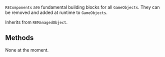 `REComponents` are fundamental building blocks for all `GameObjects`. They can be removed and added at runtime to `GameObjects`.

Inherits from `REManagedObject`.

## Methods
None at the moment.